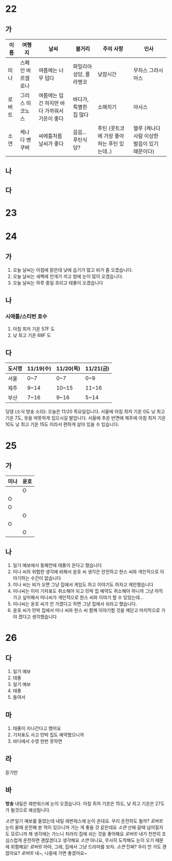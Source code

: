 # 22

## 가

| 이름  | 여행지       | 날씨                         | 볼거리           | 주의 사항                      | 인사                          |
| --- | --------- | -------------------------- | ------------- | -------------------------- | --------------------------- |
| 미나  | 스페인 바르셀로나 | 여름에는 너무 덥다                 | 파밀리아 성당, 플라멩코 | 낮잠시간                       | 무차스 그라시아스                   |
| 로버트 | 그리스 미코노스  | 여름에는 덥긴 하지만 바다 가까워서 기온이 좋다 | 바다가, 특별한 집 많다 | 소매치기                       | 야사스                         |
| 소연  | 케나다 벤쿠버   | 씨에틀처름 날씨가 좋다               | 음음... 푸틴식당?   | 푸틴 (콧트코에 가장 좋아하는 푸틴 있는데..) | 헬루 (케나다 사람 이상한 발음이 있기 때문이다) |
## 나
## 다
# 23

# 24
## 가
1. 오늘 날씨는 아침에 맑은데 낮에 습기가 많고 비가 좀 오겠습니다.
2. 오늘 날씨는 새벽에 안개가 끼고 밤에 눈이 많이 오겠습니다.
3. 오늘 날씨는 하루 종일 흐리고 태풍이 오겠습니다

## 나
### 시애틀/스티번 호수
1. 아침 최저 기온 57F 도
2. 낮 최고 기온 68F 도

## 다
| 도시명 | 11/19(수) | 11/20(목) | 11/21(금) |
| --- | -------- | -------- | -------- |
| 서울  | 0~7      | 0~7      | 0~9      |
| 제주  | 9~14     | 10~15    | 11~16    |
| 부산  | 7~16     | 9~16     | 5~14     |
딩뎅 (소식 방송 소리):
오늘은 11/20 목요일입니다. 서울에 아침 최저 기온 0도 낮 최고 기온 7도, 옷을 따뜻하게 입으시길 발압니다. 서울에 추운 반면에 제주에 아침 최저 기온 10도 낮 최고 기온 15도 이라서 편하게 살아 있을 수 있습니다.
# 25
## 가
| 미나  | 윤호  |
| --- | --- |
|     | O   |
| O   |     |
| O   |     |
|     | O   |
| O   |     |
|     | O   |
 
## 나
1. 일기 예보에서 동해안에 태풍이 온다고 했습니다
2. 미나 씨의 위험한 생각에 비해서 윤호 씨 생각은 안전하고 한스 씨와 개인적으로 이야기하는 수간이 없습니다
3. 미나 씨는 비가 오면 그냥 집에서 게임도 하고 이야기도 하자고 제안했습니다
4. 미나씨는 이미 기차표도 취소해야 되고 민박 집 예약도 취소해야 하니까 그냥 아직 가고 싶어해서 미나씨가 개인적으로 한스 씨와 이야기 할 수 있었는데...
5. 미나씨는 윤호 씨가 안 가겠다고 하면 그냥 집에서 쉬라고 했습니다.
6. 윤호 씨가 민박 집에서 미나 씨와 한스 씨 함께 이야기할 것을 깨닫고 마지막으로 가야 겠다고 생각했습니다

# 26

## 다
1. 일기 예보
2. 태풍
3. 일기 예보
4. 태풍
5. 들여서
## 마
1. 태풍이 지나간다고 했어요
2. 기차표도 사고 민박 집도 예약했으니까
3. 바다에서 수영 한번 못하면 

## 라
듣기만

## 바
**방송** 내일은 레번워스에 눈이 오겠습니다. 아침 최저 기온은 15도, 낮 최고 기온은 27도가 될것으로 예상됩니다.

*소연* 일기 예보를 들었는데 내일 레번워스에 눈이 온대요. 우리 운전하도 될까?
*로버트* 눈이 올때 운전해 본 적이 있으니까 가는 게 좋을 것 같은데요
*소연* 산에 갈때 넘어질지도 모르니까 제 생각에는 가느니 차라리 집에 쉬는 것을 좋아해요
*로버트* 내가 천천히 조심스럽게 운전하면 괜찮겠다고 생각해요
*소연* 아니요, 무사히 도착해도 눈이 오기 때문에 위험해요! 
*로버트* 아아, 그래, 집에서 그냥 드라마를 보자.
*소연* 진짜? 우리 안 가도 괜찮아요?
*로버트* 네~, 나중에 가면 좋겠어요~


